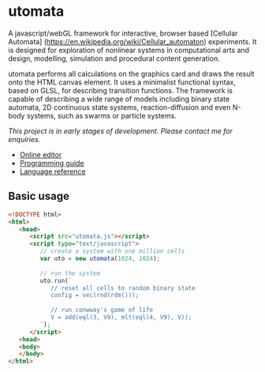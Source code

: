 
# utomata

A javascript/webGL framework for interactive, browser based [Cellular Automata] (https://en.wikipedia.org/wiki/Cellular_automaton) experiments. It is designed for exploration of nonlinear systems in computational arts and design, modelling, simulation and procedural content generation.

utomata performs all calculations on the graphics card and draws the result onto the HTML canvas element. It uses a minimalist functional syntax, based on GLSL, for describing transition functions. The framework is capable of describing a wide range of models including binary state automata, 2D continuous state systems, reaction-diffusion and  even N-body systems, such as swarms or particle systems.

*This project is in early stages of development. Please contact me for enquiries.* 

* [Online editor](https://soogbet.github.io/utomata)
* [Programming guide](https://github.com/soogbet/utomata/wiki/Programming-guide)
* [Language reference](https://github.com/soogbet/utomata/wiki/Language-reference)

## Basic usage

```html
<!DOCTYPE html>
<html>
   <head>
      <script src="utomata.js"></script>
      <script type="text/javascript">
         // create a system with one million cells
         var uto = new utomata(1024, 1024);
         
         // run the system
         uto.run(`
            // reset all cells to random binary state
            config = vec(rnd(rdm()));
         
            // run conwway's game of life
            V = add(eql(3, V9), mlt(eql(4, V9), V));
         `);
      </script>
   <head>
   <body>
   </body>
</html>
```
